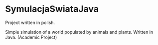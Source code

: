 # SymulacjaSwiataJava

Project written in polish.

Simple simulation of a world populated by animals and plants. Written in Java. (Academic Project)
